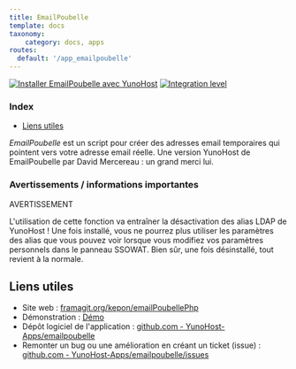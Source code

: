 ```yaml
---
title: EmailPoubelle
template: docs
taxonomy:
    category: docs, apps
routes:
  default: '/app_emailpoubelle'
---
```


[![Installer EmailPoubelle avec YunoHost](https://install-app.yunohost.org/install-with-yunohost.svg)](https://install-app.yunohost.org/?app=emailpoubelle) [![Integration level](https://dash.yunohost.org/integration/emailpoubelle.svg)](https://dash.yunohost.org/appci/app/emailpoubelle)

### Index

- [Liens utiles](#liens-utiles)

*EmailPoubelle* est un script pour créer des adresses email temporaires qui pointent vers votre adresse email réelle.
Une version YunoHost de EmailPoubelle par David Mercereau : un grand merci lui.

### Avertissements / informations importantes

AVERTISSEMENT

L'utilisation de cette fonction va entraîner la désactivation des alias LDAP de YunoHost ! Une fois installé, vous ne pourrez plus utiliser les paramètres des alias que vous pouvez voir lorsque vous modifiez vos paramètres personnels dans le panneau SSOWAT. Bien sûr, une fois désinstallé, tout revient à la normale.

## Liens utiles

+ Site web : [framagit.org/kepon/emailPoubellePhp](https://framagit.org/kepon/emailPoubellePhp)
+ Démonstration : [Démo](https://poubelle.zici.fr/)
+ Dépôt logiciel de l'application : [github.com - YunoHost-Apps/emailpoubelle](https://github.com/YunoHost-Apps/emailpoubelle_ynh)
+ Remonter un bug ou une amélioration en créant un ticket (issue) : [github.com - YunoHost-Apps/emailpoubelle/issues](https://github.com/YunoHost-Apps/emailpoubelle_ynh/issues)
